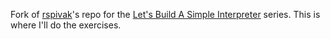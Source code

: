 Fork of [rspivak](https://github.com/rspivak)'s repo for the [Let's Build A Simple Interpreter](http://ruslanspivak.com/lsbasi-part1/) series. This is where I'll do the exercises.
